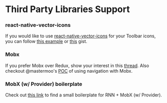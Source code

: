 # Third Party Libraries Support

### react-native-vector-icons

If you would like to use [react-native-vector-icons](https://github.com/oblador/react-native-vector-icons) for your Toolbar icons, you can follow [this example](https://github.com/wix/react-native-navigation/issues/43#issuecomment-223907515) or [this](https://gist.github.com/dropfen/4a2209d7274788027f782e8655be198f) gist.

### Mobx
If you prefer Mobx over Redux, show your interest in this [thread](https://github.com/wix/react-native-navigation/issues/187). Also checkout @mastermoo's [POC](https://github.com/mastermoo/navigation-mobx-example) of using navigation with Mobx. 

### MobX (w/ Provider) boilerplate
Check out [this link](https://github.com/kanzitelli/react-native-navigation-mobx-boilerplate) to find a small boilerplate for RNN + MobX (w/ Provider).
